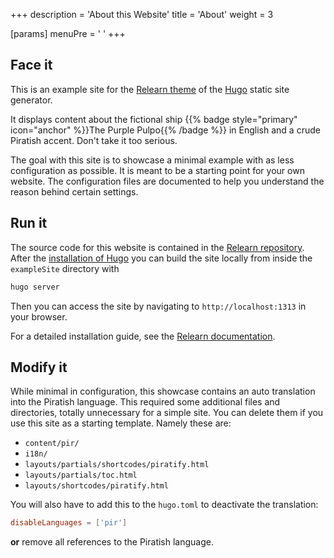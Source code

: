 +++
description = 'About this Website'
title = 'About'
weight = 3

[params]
  menuPre = '<i class="fa-fw fas fa-info-circle"></i> '
+++

## Face it

This is an example site for the [Relearn theme](https://mcshelby.github.io/hugo-theme-relearn/pir/index.html) of the [Hugo](https://gohugo.io) static site generator.

It displays content about the fictional ship {{% badge style="primary" icon="anchor" %}}The Purple Pulpo{{% /badge %}} in English and a crude Piratish accent. Don't take it too serious.

The goal with this site is to showcase a minimal example with as less configuration as possible. It is meant to be a starting point for your own website. The configuration files are documented to help you understand the reason behind certain settings.

## Run it

The source code for this website is contained in the [Relearn repository](https://github.com/McShelby/hugo-theme-relearn/tree/main/exampleSite). After the [installation of Hugo](https://gohugo.io/installation/) you can build the site locally from inside the `exampleSite` directory with

````bash
hugo server
````

Then you can access the site by navigating to `http://localhost:1313` in your browser.

For a detailed installation guide, see the [Relearn documentation](https://mcshelby.github.io/hugo-theme-relearn/introduction/quickstart/index.html).

## Modify it

While minimal in configuration, this showcase contains an auto translation into the Piratish language. This required some additional files and directories, totally unnecessary for a simple site. You can delete them if you use this site as a starting template. Namely these are:

- `content/pir/`
- `i18n/`
- `layouts/partials/shortcodes/piratify.html`
- `layouts/partials/toc.html`
- `layouts/shortcodes/piratify.html`

You will also have to add this to the `hugo.toml` to deactivate the translation:

````toml {title="hugo.toml"}
disableLanguages = ['pir']
````

**or** remove all references to the Piratish language.